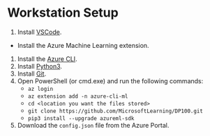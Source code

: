 # Workstation Setup

1. Install [VSCode](https://code.visualstudio.com/).
  * Install the Azure Machine Learning extension.
1. Install the [Azure CLI](https://docs.microsoft.com/en-us/cli/azure/install-azure-cli?view=azure-cli-latest).
2. Install [Python3](https://www.python.org/downloads/).
3. Install [Git](https://git-scm.com/).
4. Open PowerShell (or cmd.exe) and run the following commands:
   * `az login`
   * `az extension add -n azure-cli-ml`
   * `cd <location you want the files stored>`
   * `git clone https://github.com/MicrosoftLearning/DP100.git`
   * `pip3 install --upgrade azureml-sdk`
5. Download the `config.json` file from the Azure Portal.
